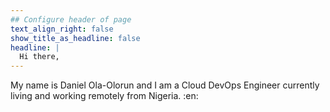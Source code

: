 ```yaml
---
## Configure header of page
text_align_right: false
show_title_as_headline: false
headline: |
  Hi there, 
---
```


<!-- this is a subheadline -->
My name is Daniel Ola-Olorun and I am a Cloud DevOps Engineer currently living and working remotely from Nigeria. :en: 

